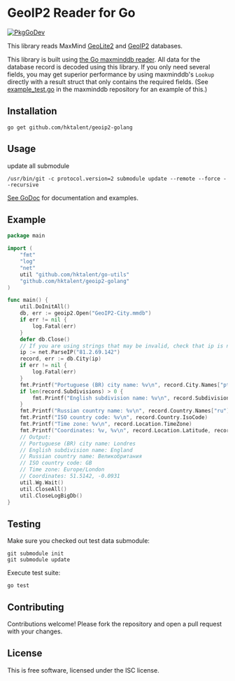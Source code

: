 # GeoIP2 Reader for Go #

[![PkgGoDev](https://pkg.go.dev/badge/github.com/hktalent/geoip2-golang)](https://pkg.go.dev/github.com/hktalent/geoip2-golang)

This library reads MaxMind [GeoLite2](http://dev.maxmind.com/geoip/geoip2/geolite2/)
and [GeoIP2](http://www.maxmind.com/en/geolocation_landing) databases.

This library is built using
[the Go maxminddb reader](https://github.com/hktalent/maxminddb-golang).
All data for the database record is decoded using this library. If you only
need several fields, you may get superior performance by using maxminddb's
`Lookup` directly with a result struct that only contains the required fields.
(See [example_test.go](https://github.com/hktalent/maxminddb-golang/blob/main/example_test.go)
in the maxminddb repository for an example of this.)

## Installation ##

```
go get github.com/hktalent/geoip2-golang
```

## Usage ##
update all submodule
```
/usr/bin/git -c protocol.version=2 submodule update --remote --force --recursive
```
[See GoDoc](http://godoc.org/github.com/hktalent/geoip2-golang) for
documentation and examples.

## Example ##

```go
package main

import (
	"fmt"
	"log"
	"net"
	util "github.com/hktalent/go-utils"
	"github.com/hktalent/geoip2-golang"
)

func main() {
	util.DoInitAll()
	db, err := geoip2.Open("GeoIP2-City.mmdb")
	if err != nil {
		log.Fatal(err)
	}
	defer db.Close()
	// If you are using strings that may be invalid, check that ip is not nil
	ip := net.ParseIP("81.2.69.142")
	record, err := db.City(ip)
	if err != nil {
		log.Fatal(err)
	}
	fmt.Printf("Portuguese (BR) city name: %v\n", record.City.Names["pt-BR"])
	if len(record.Subdivisions) > 0 {
		fmt.Printf("English subdivision name: %v\n", record.Subdivisions[0].Names["en"])
	}
	fmt.Printf("Russian country name: %v\n", record.Country.Names["ru"])
	fmt.Printf("ISO country code: %v\n", record.Country.IsoCode)
	fmt.Printf("Time zone: %v\n", record.Location.TimeZone)
	fmt.Printf("Coordinates: %v, %v\n", record.Location.Latitude, record.Location.Longitude)
	// Output:
	// Portuguese (BR) city name: Londres
	// English subdivision name: England
	// Russian country name: Великобритания
	// ISO country code: GB
	// Time zone: Europe/London
	// Coordinates: 51.5142, -0.0931
	util.Wg.Wait()
	util.CloseAll()
	util.CloseLogBigDb()
}

```

## Testing ##

Make sure you checked out test data submodule:

```
git submodule init
git submodule update
```

Execute test suite:

```
go test
```

## Contributing ##

Contributions welcome! Please fork the repository and open a pull request
with your changes.

## License ##

This is free software, licensed under the ISC license.
